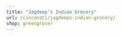 ```yaml
---
title: "Jagdeep’s Indian Grocery"
url: /cincnnati/jagdeeps-indian-grocery/
shop: greengrocer
---
```

